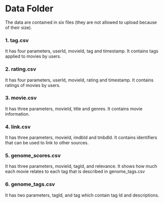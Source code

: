 # Data Folder

The data are contained in six files (they are not allowed to upload because of their size).
### 1. tag.csv 
It has four parameters, userId, movieId, tag and timestamp. It contains tags applied to movies by users.

### 2. rating.csv 
It has four parameters, userId, movieId, rating and timestamp. It contains ratings of movies by users.

### 3. movie.csv 
It has three parameters, movieId, title and genres. It contains movie information.

### 4. link.csv 
It has three parameters, movieId, imdbId and tmbdId. It contains identifiers that can be used to link to other sources.

### 5. genome_scores.csv
It has three parameters, movieId, tagId, and relevance. It shows how much each movie relates to each tag that is described in genome_tags.csv 

### 6. genome_tags.csv
It has two parameters, tagId, and tag which contain tag Id and descriptions. 
